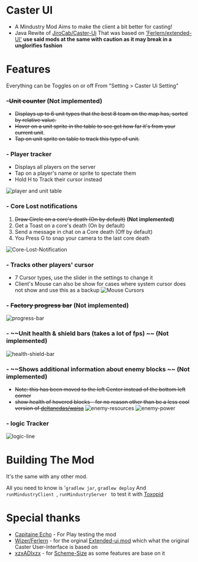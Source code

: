 # Caster UI 

- A Mindustry Mod Aims to make the client a bit better for casting!
- Java Rewite of [JiroCab/Caster-Ui](https://github.com/JiroCab/Caster-Ui) That was based on ['Ferlern/extended-UI'](https://github.com/ferlern/extended-ui-v7) **use said mods at the same with caution as it may break in a unglorifies fashion**

# Features
Everything can be Toggles on or off From "Setting > Caster Ui Setting"

### ~~-Unit counter~~ **(Not implemented)**
- ~~Displays up to 6 unit types that the best 8 team on the map has, sorted by relative value.~~
- ~~Hover on a unit sprite in the table to see get how far it's from your current unit~~.
- ~~Tap on unit sprite on table to track this type of unit.~~

### - Player tracker
- Displays all players on the server
- Tap on a player's name or sprite to spectate them
- Hold H to Track their cursor instead

![player and unit table](https://user-images.githubusercontent.com/57391931/188985548-624af3a4-959a-4416-9a60-c1e5f2154f47.PNG)

### - Core Lost notifications
1. ~~Draw Circle on a core's death (On by default)~~ **(Not implemented)**
2. Get a Toast on a core's death (On by default)
3. Send a message in chat on a Core death (Off by default)
4. You Press G to snap your camera to the last core death

![Core-Lost-Notification](https://user-images.githubusercontent.com/57391931/180737689-a11c7c35-9cae-4c49-8681-2ee338827b68.gif)

### - Tracks other players' cursor
- 7 Cursor types, use the slider in the settings to change it
- Client's Mouse can also be show for cases where system cursor does not show and use this as a backup
  ![Mouse Cursors](https://user-images.githubusercontent.com/57391931/183559978-f4bf81ae-b57d-44d0-b911-6b5ec15e2811.png)

### - ~~Factory progress bar~~ **(Not implemented)**
![progress-bar](https://cdn.discordapp.com/attachments/606977691757051920/951186180895023165/unknown.png)

### - ~~Unit health & shield bars (takes a lot of fps) ~~  **(Not implemented)**
![health-shield-bar](https://cdn.discordapp.com/attachments/606977691757051920/951889454824579092/unknown.png)

### - ~~Shows additional information about enemy blocks ~~  **(Not implemented)**
- ~~Note: this has been moved to the left Center instead of the bottom left corner~~
- ~~show health of hovered blocks - for no reason other than be a less cool version of [deltanedas/waisa](https://github.com/deltanedas/waisa)~~ 
![enemy-resources](https://cdn.discordapp.com/attachments/606977691757051920/953751760273543238/unknown.png)
![enemy-power](https://cdn.discordapp.com/attachments/606977691757051920/953751888044625991/unknown.png)

### - logic Tracker
![logic-line](https://cdn.discordapp.com/attachments/606977691757051920/954039066305888326/unknown.png)

# Building The Mod
It's the same with any other mod.

All you need to know is '`gradlew jar`, `gradlew deploy`
And `runMindustryClient `, `runMindustryServer ` to test it with [Toxopid](https://github.com/Xpdustry/Toxopid)

# Special thanks
- [Capitaine Echo](https://www.twitch.tv/capitaine_echo) - For Play testing the mod
- [Wizer/Ferlern](https://github.com/Ferlern) - for the orginal [Extended-ui mod](https://github.com/Ferlern/extended-UI-v7) which what the original Caster User-Interface is based on
- [xzxADIxzx](https://github.com/xzxADIxzx) - for [Scheme-Size](https://github.com/xzxADIxzx/Scheme-Size) as some features are base on it